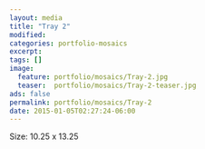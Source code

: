 ```yaml
---
layout: media
title: "Tray 2"
modified:
categories: portfolio-mosaics
excerpt:
tags: []
image:
  feature: portfolio/mosaics/Tray-2.jpg
  teaser:  portfolio/mosaics/Tray-2-teaser.jpg
ads: false
permalink: portfolio/mosaics/Tray-2
date: 2015-01-05T02:27:24-06:00
---
```


Size: 10.25 x 13.25